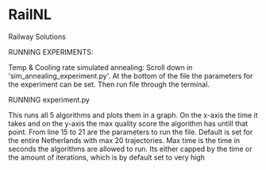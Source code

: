 # RailNL
Railway Solutions

RUNNING EXPERIMENTS:

Temp & Cooling rate simulated annealing:
Scroll down in 'sim_annealing_experiment.py'. At the bottom of the file the parameters for the experiment can be set.
Then run file through the terminal.

RUNNING experiment.py

This runs all 5 algorithms and plots them in a graph. On the x-axis the time it takes and on the y-axis the max quality score the algorithm has untill that point.
From line 15 to 21 are the parameters to run the file. Default is set for the entire Netherlands with max 20 trajectories.
Max time is the time in seconds the algorithms are allowed to run. Its either capped by the time or the amount of iterations, which is by default set to very high

